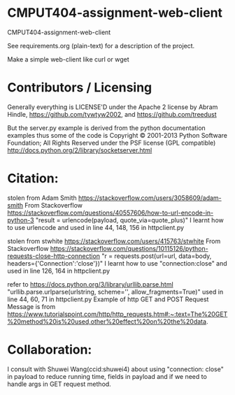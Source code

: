 CMPUT404-assignment-web-client
==============================

CMPUT404-assignment-web-client

See requirements.org (plain-text) for a description of the project.

Make a simple web-client like curl or wget

Contributors / Licensing
========================

Generally everything is LICENSE'D under the Apache 2 license by Abram Hindle, 
https://github.com/tywtyw2002, and https://github.com/treedust

But the server.py example is derived from the python documentation
examples thus some of the code is Copyright © 2001-2013 Python
Software Foundation; All Rights Reserved under the PSF license (GPL
compatible) http://docs.python.org/2/library/socketserver.html

Citation:
========================
stolen from Adam Smith https://stackoverflow.com/users/3058609/adam-smith
From Stackoverflow
https://stackoverflow.com/questions/40557606/how-to-url-encode-in-python-3
"result = urlencode(payload, quote_via=quote_plus)" I learnt how to use urlencode
and used in line 44, 148, 156 in httpclient.py

stolen from stwhite https://stackoverflow.com/users/415763/stwhite
From Stackoverflow
https://stackoverflow.com/questions/10115126/python-requests-close-http-connection
"r = requests.post(url=url, data=body, headers={'Connection':'close'})" I learnt how to use "connection:close"
and used in line 126, 164 in httpclient.py

refer to https://docs.python.org/3/library/urllib.parse.html
"urllib.parse.urlparse(urlstring, scheme='', allow_fragments=True)"
 used in line 44, 60, 71 in httpclient.py
 Example of http GET and POST Request Message is from 
 https://www.tutorialspoint.com/http/http_requests.htm#:~:text=The%20GET%20method%20is%20used,other%20effect%20on%20the%20data. 

 Collaboration:
 ========================
 I consult with Shuwei Wang(ccid:shuwei4) about using "connection: close" in payload to reduce running time, fields in payload and if we need to handle args in GET request method.

